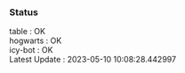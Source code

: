 ### Status


table : OK  
hogwarts : OK  
icy-bot : OK  
Latest Update : 2023-05-10 10:08:28.442997
